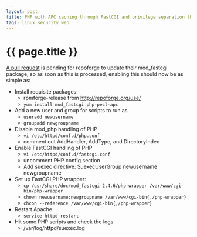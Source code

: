 ```yaml
---
layout: post
title: PHP with APC caching through FastCGI and privilege separation through SuExec running under SELinux on RHEL 5
tags: linux security web
---
```


# {{ page.title }}

[A pull request](https://github.com/repoforge/rpms/pull/165) is pending for repoforge to update their mod_fastcgi package, so as soon as this is processed, enabling this should now be as simple as:

* Install requisite packages:
    * rpmforge-release from <http://repoforge.org/use/>
    * `yum install mod_fastcgi php-pecl-apc`
* Add a new user and group for scripts to run as
    * `useradd newusername`
    * `groupadd newgroupname`
* Disable mod_php handling of PHP
    * `vi /etc/httpd/conf.d/php.conf`
    * comment out AddHandler, AddType, and DirectoryIndex
* Enable FastCGI handling of PHP
    * `vi /etc/httpd/conf.d/fastcgi.conf`
    * uncomment PHP config section
    * Add suexec directive: SuexecUserGroup newusername newgroupname
* Set up FastCGI PHP wrapper:
    * `cp /usr/share/doc/mod_fastcgi-2.4.6/php-wrapper /var/www/cgi-bin/php-wrapper`
    * `chown newusername:newgroupname /var/www/cgi-bin{,/php-wrapper}`
    * `chcon --reference /var/www/cgi-bin{,/php-wrapper}`
* Restart Apache
    * `service httpd restart`
* Hit some PHP scripts and check the logs
    * /var/log/httpd/suexec.log
